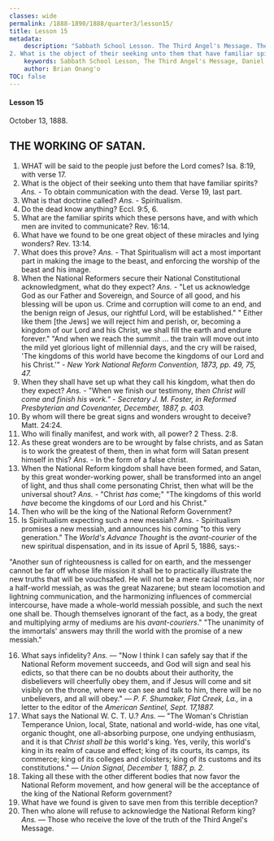 ```yaml
---
classes: wide
permalink: /1888-1890/1888/quarter3/lesson15/
title: Lesson 15
metadata:
    description: "Sabbath School Lesson. The Third Angel's Message. The Working of Satan. Lesson 15. October 13, 1888. 1. WHAT will be said to the people just before the Lord comes? Isa. 8:19, with verse 17.
2. What is the object of their seeking unto them that have familiar spirits? Ans. - To obtain communication with the dead. Verse 19, last part."
    keywords: Sabbath School Lesson, The Third Angel's Message, Daniel, Prophecy, October 13 1888
    author: Brian Onang'o
TOC: false
---
```


#### Lesson 15

October 13, 1888.

## THE WORKING OF SATAN.

1. WHAT will be said to the people just before the Lord comes? Isa. 8:19, with verse 17.
2. What is the object of their seeking unto them that have familiar spirits? *Ans.* - To obtain communication with the dead. Verse 19, last part.
3. What is that doctrine called? *Ans.* - Spiritualism.
4. Do the dead know anything? Eccl. 9:5, 6.
5. What are the familiar spirits which these persons have, and with which men are invited to communicate? Rev. 16:14.
6. What have we found to be one great object of these miracles and lying wonders? Rev. 13:14.
7. What does this prove? *Ans.* - That Spiritualism will act a most important part in making the image to the beast, and enforcing the worship of the beast and his image.
8. When the National Reformers secure their National Constitutional acknowledgment, what do they expect? *Ans.* - "Let us acknowledge God as our Father and Sovereign, and Source of all good, and his blessing will be upon us. Crime and corruption will come to an end, and the benign reign of Jesus, our rightful Lord, will be established." " Either like them [the Jews] we will reject him and perish, or, becoming a kingdom of our Lord and his Christ, we shall fill the earth and endure forever." "And when we reach the summit ... the train will move out into the mild yet glorious light of millennial days, and the cry will be raised, 'The kingdoms of this world have become the kingdoms of our Lord and his Christ.'" - *New York National Reform Convention, 1873, pp. 49, 75, 47.*
9. When they shall have set up what they call his kingdom, what then do they expect? *Ans.* - "When we finish our testimony, *then Christ will come and finish his work." - Secretary J. M. Foster, in Reformed Presbyterian and Covenanter, December, 1887, p. 403.*
10. By whom will there be great signs and wonders wrought to deceive? Matt. 24:24.
11. Who will finally manifest, and work with, all power? 2 Thess. 2:8.
12. As these great wonders are to be wrought by false christs, and as Satan is to work the greatest of them, then in what form will Satan present himself in this? *Ans.* - In the form of a false christ.
13. When the National Reform kingdom shall have been formed, and Satan, by this great wonder-working power, shall be transformed into an angel of light, and thus shall come personating Christ, then what will be the universal shout? *Ans.* - "Christ *has* come;" "The kingdoms of this world *have* become the kingdoms of our Lord and his Christ."
14. Then who will be the king of the National Reform Government?
15. Is Spiritualism expecting such a new messiah? *Ans.* - Spiritualism promises a new messiah, and announces his coming "to this very generation." The *World's Advance Thought* is the *avant-courier* of the new spiritual dispensation, and in its issue of April 5, 1886, says:- 

"Another sun of righteousness is called for on earth, and the messenger cannot be far off whose life mission it shall be to practically illustrate the new truths that will be vouchsafed. He will not be a mere racial messiah, nor a half-world messiah, as was the great Nazarene; but steam locomotion and lightning communication, and the harmonizing influences of commercial intercourse, have made a whole-world messiah possible, and such the next one shall be. Though themselves ignorant of the fact, as a body, the great and multiplying army of mediums are his *avant-couriers*." "The unanimity of the immortals' answers may thrill the world with the promise of a new messiah."

16. What says infidelity? *Ans.* — "Now I think I can safely say that if the National Reform movement succeeds, and God will sign and seal his edicts, so that there can be no doubts about their authority, the disbelievers will cheerfully obey them, and if Jesus will come and sit visibly on the throne, where we can see and talk to him, there will be no unbelievers, and all will obey." — *P. F. Shumaker, Flat Creek, La.,* in a letter to the editor of the *American Sentinel, Sept. 17,1887.*
17. What says the National W. C. T. U.? *Ans.* — "The Woman's Christian Temperance Union, local, State, national and world-wide, has one vital, organic thought, one all-absorbing purpose, one undying enthusiasm, and it is that *Christ shall be* this world's king. Yes, verily, this world's king in its realm of cause and effect; king of its courts, its camps, its commerce; king of its colleges and cloisters; king of its customs and its constitutions." — *Union Signal, December 1, 1887, p. 2.*
18. Taking all these with the other different bodies that now favor the National Reform movement, and how general will be the acceptance of the king of the National Reform government?
19. What have we found is given to save men from this terrible deception?
20. Then who alone will refuse to acknowledge the National Reform king? *Ans.* — Those who receive the love of the truth of the Third Angel's Message.
